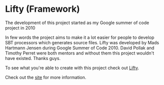 Lifty (Framework)
===

The development of this project started as my Google summer of code project in 2010

In few words the project aims to make it a lot easier for people to develop SBT processors which generates source files. Lifty was developed by Mads Hartmann Jensen during Google Summer of Code 2010. David Pollak and Timothy Perret were both mentors and without them this project wouldn't have existed. Thanks guys.

To see what you're able to create with this project check out [Lifty](http://mads379.github.com/Lifty-processor/ "Lifty").

Check out the [site](http://mads379.github.com/Lifty-framework/ "site") for more information.